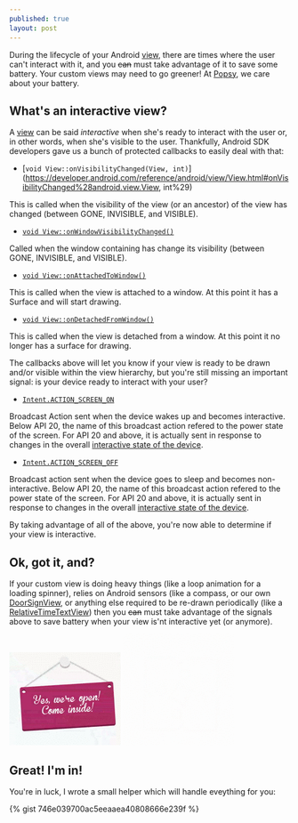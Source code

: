 ```yaml
---
published: true
layout: post
---
```

During the lifecycle of your Android [view](https://developer.android.com/reference/android/view/View.html), there are times where the user can't interact with it, and you ~~can~~ must take advantage of it to save some battery. Your custom views may need to go greener! At [Popsy](https://play.google.com/store/apps/details?id=com.mypopsy.android), we care about your battery.

## What's an interactive view?

A [view](https://developer.android.com/reference/android/view/View.html) can be said _interactive_ when she's ready to interact with the user or, in other words, when she's visible to the user. Thankfully, Android SDK developers gave us a bunch of protected callbacks to easily deal with that:


*  [`void View::onVisibilityChanged(View, int)`](https://developer.android.com/reference/android/view/View.html#onVisibilityChanged%28android.view.View, int%29)

 This is called when the visibility of the view (or an ancestor) of the view has changed (between GONE, INVISIBLE, and VISIBLE).
 
* [`void View::onWindowVisibilityChanged()`](https://developer.android.com/reference/android/view/View.html#onWindowVisibilityChanged%28int%29)

 Called when the window containing has change its visibility (between GONE, INVISIBLE, and VISIBLE).
 
* [`void View::onAttachedToWindow()`](https://developer.android.com/reference/android/view/View.html#onAttachedToWindow%28%29)

 This is called when the view is attached to a window. At this point it has a Surface and will start drawing.

* [`void View::onDetachedFromWindow()`](https://developer.android.com/reference/android/view/View.html#onDetachedToWindow%28%29) 

 This is called when the view is detached from a window. At this point it no longer has a surface for drawing.

The callbacks above will let you know if your view is ready to be drawn and/or visible within the view hierarchy, but you're still missing an important signal: is your device ready to interact with your user?

* [`Intent.ACTION_SCREEN_ON`](https://developer.android.com/reference/android/content/Intent.html#ACTION_SCREEN_ON)

 Broadcast Action sent when the device wakes up and becomes interactive. Below API 20, the name of this broadcast action refered to the power state of the screen. For API 20 and above, it is actually sent in response to changes in the overall [interactive state of the device](https://developer.android.com/reference/android/os/PowerManager.html#isInteractive%28%29).
 
* [`Intent.ACTION_SCREEN_OFF`](https://developer.android.com/reference/android/content/Intent.html#ACTION_SCREEN_OFF)

 Broadcast action sent when the device goes to sleep and becomes non-interactive. Below API 20, the name of this broadcast action refered to the power state of the screen. For API 20 and above, it is actually sent in response to changes in the overall [interactive state of the device](https://developer.android.com/reference/android/os/PowerManager.html#isInteractive%28%29).


By taking advantage of all of the above, you're now able to determine if your view is interactive.


## Ok, got it, and?

If your custom view is doing heavy things (like a loop animation for a loading spinner), relies on Android sensors (like a compass, or our own [DoorSignView](https://www.github.com/renaudcerrato/DoorSignView), or anything else required to be re-drawn periodically (like a [RelativeTimeTextView](https://github.com/curioustechizen/android-ago/blob/master/android-ago/src/com/github/curioustechizen/ago/RelativeTimeTextView.java)) then you ~~can~~ must take advantage of the signals above to save battery when your view is'nt interactive yet (or anymore).

![](/static/img/doorsign.gif) ![](/static/img/spinner.gif)

## Great! I'm in!

You're in luck, I wrote a small helper which will handle eveything for you:

{% gist 746e039700ac5eeaaea40808666e239f %}











